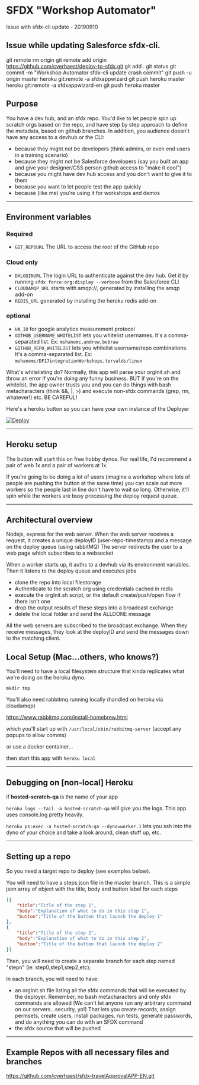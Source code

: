 # SFDX "Workshop Automator"
Issue with sfdx-cli update - 20190910

## Issue while updating Salesforce sfdx-cli.
git remote rm origin
git remote add origin https://github.com/cverhaest/deploy-to-sfdx.git
git add .
git status
git commit -m "Workshop Automator sfdx-cli update crash commit"
git push -u origin master
heroku git:remote -a sfdxappwizard
git push heroku master
heroku git:remote -a sfdxappwizard-en
git push heroku master

## Purpose

You have a dev hub, and an sfdx repo.  You'd like to let people spin up scratch orgs based on the repo, and have step by step approach to define the metadata, based on github  branches. In addition, you audience doesn't have any access to a devhub or the CLI:
* because they might not be developers (think admins, or even end users in a training scenario)
* because they might not be Salesforce developers (say you built an app and give your designer/CSS person github access to "make it cool")
* because you might have dev hub access and you don't want to give it to them
* because you want to let people test the app quickly
* because (like me) you're using it for workshops and demos
---

## Environment variables

### Required
* `GIT_REPOURL` The URL to access the root of the GitHub repo

### Cloud only
* `DXLOGINURL` The login URL to authenticate against the dev hub. Get it by running `sfdx force:org:display --verbose` from the Salesforce CLI
* `CLOUDAMQP_URL` starts with amqp://, generated by installing the amqp add-on
* `REDIS_URL` generated by installing the heroku redis add-on

### optional
* `UA_ID` for google analytics measurement protocol
* `GITHUB_USERNAME_WHITELIST` lets you whitelist usernames.  It's a comma-separated list.  Ex: `mshanemc,andrew,bebraw`
* `GITHUB_REPO_WHITELIST` lets you whitelist username/repo combinations.  It's a comma-separated list. Ex: `mshanemc/DF17integrationWorkshops,torvalds/linux`

What's whitelisting do?  Normally, this app will parse your orgInit.sh and throw an error if you're doing any funny business.  BUT if you're on the whitelist, the app owner trusts you and you can do things with bash metacharacters (think &&, |, >) and execute non-sfdx commands  (grep, rm, whatever!) etc.  BE CAREFUL!

Here's a heroku button so you can have your own instance of the Deployer

[![Deploy](https://www.herokucdn.com/deploy/button.svg)](https://heroku.com/deploy?template=https%3A%2F%2Fgithub.com%2Fcverhaest%2Fdeploy-to-sfdx)

---
## Heroku setup

The button will start this on free hobby dynos.  For real life, I'd recommend a pair of web 1x and a pair of workers at 1x.

If you're going to be doing a lot of users (imagine a workshop where lots of people are pushing the button at the same time) you can scale out more workers so the people last in line don't have to wait so long.  Otherwise, it'll spin while the workers are busy processing the deploy request queue.

---

## Architectural overview

Nodejs, express for the web server.
When the web server receives a request, it creates a unique deployID (user-repo-timestamp) and a message on the deploy queue (using rabbitMQ)
The server redirects the user to a web page which subscribes to a websocket

When a worker starts up, it auths to a devhub via its environment variables.
Then it listens to the deploy queue and executes jobs
* clone the repo into local filestorage
* Authenticate to the scratch org using credentials cached in redis
* execute the orgInit.sh script, or the default create/push/open flow if there isn't one
* drop the output results of these steps into a broadcast exchange
* delete the local folder and send the ALLDONE message

All the web servers are subscribed to the broadcast exchange.  When they receive messages, they look at the deployID and send the messages down to the matching client.

## Local Setup (Mac...others, who knows?)

You'll need to have a local filesystem structure that kinda replicates what we're doing on the heroku dyno.
```
mkdir tmp
```

You'll also need rabbitmq running locally (handled on heroku via cloudamqp)

https://www.rabbitmq.com/install-homebrew.html  

which you'll start up with
`/usr/local/sbin/rabbitmq-server` (accept any popups to allow comms)

or use a docker container...

then start this app with
`heroku local`

---
## Debugging on [non-local] Heroku
if **hosted-scratch-qa** is the name of your app

`heroku logs --tail -a hosted-scratch-qa` will give you the logs.  This app uses console.log pretty heavily.

`heroku ps:exec -a hosted-scratch-qa --dyno=worker.1` lets you ssh into the dyno of your choice and take a look around, clean stuff up, etc.

---
## Setting up a repo

So you need a target repo to deploy (see examples below).  

You will need to have a steps.json file in the master branch.
This is a simple json array of object with the title, body and button label for each steps

```json
[{
    "title":"Title of the step 1",
    "body":"Explanation of what to do in this step 1",
    "button":"Title of the button that launch the deploy 1"
},
{
    "title":"Title of the step 2",
    "body":"Explanation of what to do in this step 2",
    "button":"Title of the button that launch the deploy 2"
}]
``` 

Then, you will need to create a separate branch for each step named "stepn" (ie: step0,step1,step2,etc);

In each branch, you will need to have:
* an orgInit.sh file listing all the sfdx commands that will be executed by the deployer. Remember, no bash metacharacters and only sfdx commands are allowed (We can't let anyone run any arbitrary command on our servers...security, yo!) That lets you create records, assign permsets, create users, install packages, run tests, generate passwords, and do anything you can do with an SFDX command
* the sfdx source that will be pushed 

---
## Example Repos with all necessary files and branches

https://github.com/cverhaest/sfdx-travelApprovalAPP-EN.git
